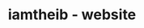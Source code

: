 ---
permalink: /
title: iamtheib - website
img: iamtheib-logo.png
src: https://github.com/iamtheib/iamtheib.github.io
category: projects
---